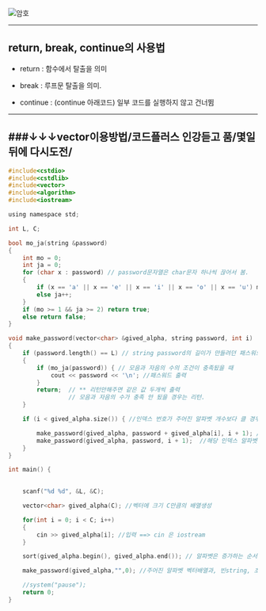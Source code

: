 ![암호](https://user-images.githubusercontent.com/29946480/60815534-24710b80-a198-11e9-9a5e-79dcdf1a7f28.PNG)

-----------------------------------------------------------------------------------------------------
## return, break, continue의 사용법


- return : 함수에서 탈출을 의미 

- break : 루프문 탈출을 의미. 

- continue : (continue 아래코드) 일부 코드를 실행하지 않고 건너뜀
-----------------------------------------------------------------------------------------------
###↓↓↓vector이용방법/코드플러스 인강듣고 품/몇일 뒤에 다시도전/
------------------------------------------------------------------------------------------------
```c
#include<cstdio>
#include<cstdlib>
#include<vector>
#include<algorithm>
#include<iostream>

using namespace std;

int L, C;

bool mo_ja(string &password)
{
	int mo = 0;
	int ja = 0;
	for (char x : password) // password문자열은 char문자 하나씩 끊어서 봄.
	{
		if (x == 'a' || x == 'e' || x == 'i' || x == 'o' || x == 'u') mo++;
		else ja++;
	}
	if (mo >= 1 && ja >= 2) return true;
	else return false;
}

void make_password(vector<char> &gived_alpha, string password, int i)
{
	if (password.length() == L) // string password의 길이가 만들려던 패스워드 길이와 같을경우
	{
		if (mo_ja(password)) { // 모음과 자음의 수의 조건이 충족됬을 때
			cout << password << '\n'; //패스워드 출력
		}
		return;  // ** 리턴안해주면 같은 값 두개씩 출력
		         // 모음과 자음의 수가 충족 안 됬을 경우는 리턴.
	}

	if (i < gived_alpha.size()) { //인덱스 번호가 주어진 알파벳 개수보다 클 경우 ==> 불가능한 상황

		make_password(gived_alpha, password + gived_alpha[i], i + 1); //해당 인덱스 알파벳을 password로 선택한 경우.
		make_password(gived_alpha, password, i + 1);  //해당 인덱스 알파벳을 password로 선택하지 않은 경우.
	}
}

int main() {

	
	scanf("%d %d", &L, &C);

	vector<char> gived_alpha(C); //벡터에 크기 C만큼의 배열생성

	for(int i = 0; i < C; i++)
	{
		cin >> gived_alpha[i]; //입력 ==> cin 은 iostream
	}

	sort(gived_alpha.begin(), gived_alpha.end()); // 알파벳은 증가하는 순서로 배열되있기 때문에 미리 sort함.

	make_password(gived_alpha,"",0); //주어진 알파벳 벡터배열과, 빈string, 초기 인덱스 0

	//system("pause");
	return 0;
}
```
